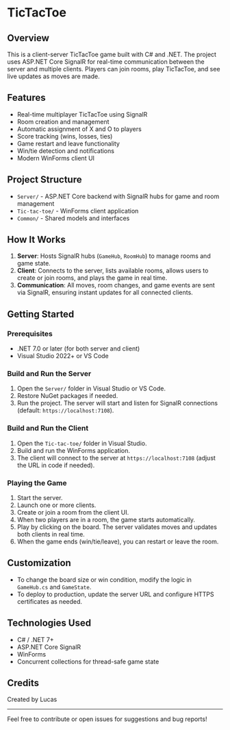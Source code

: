 # TicTacToe

## Overview

This is a client-server TicTacToe game built with C# and .NET. The project uses ASP.NET Core SignalR for real-time communication between the server and multiple clients. Players can join rooms, play TicTacToe, and see live updates as moves are made.

## Features

- Real-time multiplayer TicTacToe using SignalR
- Room creation and management
- Automatic assignment of X and O to players
- Score tracking (wins, losses, ties)
- Game restart and leave functionality
- Win/tie detection and notifications
- Modern WinForms client UI

## Project Structure

- `Server/` - ASP.NET Core backend with SignalR hubs for game and room management
- `Tic-tac-toe/` - WinForms client application
- `Common/` - Shared models and interfaces

## How It Works

1. **Server**: Hosts SignalR hubs (`GameHub`, `RoomHub`) to manage rooms and game state.
2. **Client**: Connects to the server, lists available rooms, allows users to create or join rooms, and plays the game in real time.
3. **Communication**: All moves, room changes, and game events are sent via SignalR, ensuring instant updates for all connected clients.

## Getting Started

### Prerequisites

- .NET 7.0 or later (for both server and client)
- Visual Studio 2022+ or VS Code

### Build and Run the Server

1. Open the `Server/` folder in Visual Studio or VS Code.
2. Restore NuGet packages if needed.
3. Run the project. The server will start and listen for SignalR connections (default: `https://localhost:7108`).

### Build and Run the Client

1. Open the `Tic-tac-toe/` folder in Visual Studio.
2. Build and run the WinForms application.
3. The client will connect to the server at `https://localhost:7108` (adjust the URL in code if needed).

### Playing the Game

1. Start the server.
2. Launch one or more clients.
3. Create or join a room from the client UI.
4. When two players are in a room, the game starts automatically.
5. Play by clicking on the board. The server validates moves and updates both clients in real time.
6. When the game ends (win/tie/leave), you can restart or leave the room.

## Customization

- To change the board size or win condition, modify the logic in `GameHub.cs` and `GameState`.
- To deploy to production, update the server URL and configure HTTPS certificates as needed.

## Technologies Used

- C# / .NET 7+
- ASP.NET Core SignalR
- WinForms
- Concurrent collections for thread-safe game state

## Credits

Created by Lucas

---
Feel free to contribute or open issues for suggestions and bug reports!